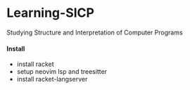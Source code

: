 # Learning-SICP
Studying Structure and Interpretation of Computer Programs


#### Install
- install racket
- setup neovim lsp and treesitter
- install racket-langserver

